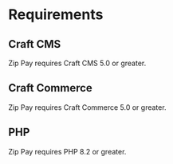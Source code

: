 # Requirements

## Craft CMS
Zip Pay requires Craft CMS 5.0 or greater.

## Craft Commerce
Zip Pay requires Craft Commerce 5.0 or greater.

## PHP
Zip Pay requires PHP 8.2 or greater.
